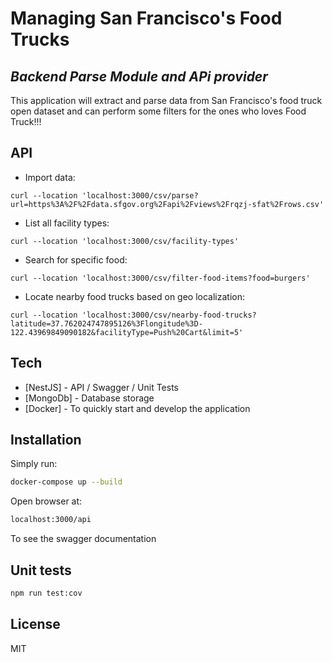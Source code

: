 # Managing San Francisco's Food Trucks
## _Backend Parse Module and APi provider_

This application will extract and parse data from San Francisco's food truck open dataset and can perform some filters for the ones who loves Food Truck!!!

## API

- Import data:
```
curl --location 'localhost:3000/csv/parse?url=https%3A%2F%2Fdata.sfgov.org%2Fapi%2Fviews%2Frqzj-sfat%2Frows.csv'
```
- List all facility types:
```
curl --location 'localhost:3000/csv/facility-types'
```
- Search for specific food:
```
curl --location 'localhost:3000/csv/filter-food-items?food=burgers'
```
- Locate nearby food trucks based on geo localization:
```
curl --location 'localhost:3000/csv/nearby-food-trucks?latitude=37.762024747895126%3Flongitude%3D-122.43969849090182&facilityType=Push%20Cart&limit=5'
```

## Tech

- [NestJS] - API / Swagger / Unit Tests
- [MongoDb] - Database storage
- [Docker] - To quickly start and develop the application

## Installation

Simply run:

```sh
docker-compose up --build 
```

Open browser at:
```sh
localhost:3000/api
```

To see the swagger documentation

## Unit tests
```sh
npm run test:cov
```

## License

MIT
